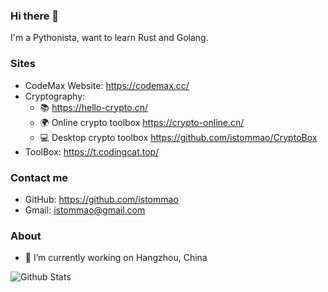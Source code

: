 ### Hi there 👋

I'm a Pythonista, want to learn Rust and Golang.

### Sites

- CodeMax Website:  <https://codemax.cc/>
- Cryptography:
  -  📚 <https://hello-crypto.cn/>
  -  🌍 Online crypto toolbox <https://crypto-online.cn/>
  -  💻 Desktop crypto toolbox https://github.com/istommao/CryptoBox
- ToolBox: <https://t.codingcat.top/>
<!-- - CodeBook: <https://github.com/istommao/CodeBook/> -->

<!-- https://itzoo.top -->

### Contact me

- GitHub: <https://github.com/istommao>
- Gmail: <istommao@gmail.com>

### About

- 🔭 I’m currently working on Hangzhou, China


![Github Stats](https://github-readme-stats.vercel.app/api?username=istommao&show_icons=true&theme=dark)

<!--
**istommao/istommao** is a ✨ _special_ ✨ repository because its `README.md` (this file) appears on your GitHub profile.

Here are some ideas to get you started:

- 🔭 I’m currently working on HangZhou
- 🌱 I’m currently learning ...
- 👯 I’m looking to collaborate on ...
- 🤔 I’m looking for help with ...
- 💬 Ask me about ...
- 📫 How to reach me: ...
- 😄 Pronouns: ...
- ⚡ Fun fact: ...
-->
